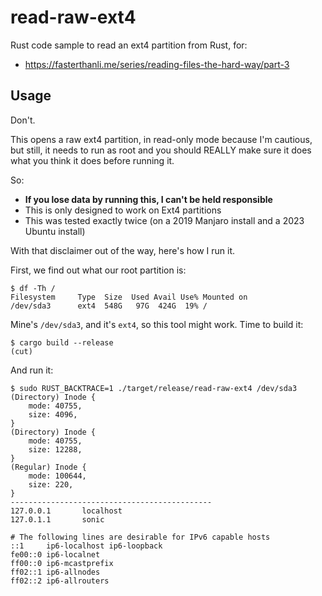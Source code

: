 # read-raw-ext4

Rust code sample to read an ext4 partition from Rust, for:

  * <https://fasterthanli.me/series/reading-files-the-hard-way/part-3>

## Usage

Don't.

This opens a raw ext4 partition, in read-only mode because I'm cautious, but
still, it needs to run as root and you should REALLY make sure it does what you
think it does before running it.

So:

  * **If you lose data by running this, I can't be held responsible**
  * This is only designed to work on Ext4 partitions
  * This was tested exactly twice (on a 2019 Manjaro install and a 2023 Ubuntu install)

With that disclaimer out of the way, here's how I run it.

First, we find out what our root partition is:

```shell
$ df -Th /             
Filesystem     Type  Size  Used Avail Use% Mounted on
/dev/sda3      ext4  548G   97G  424G  19% /
```

Mine's `/dev/sda3`, and it's `ext4`, so this tool might work. Time to build it:

```shell
$ cargo build --release
(cut)
```

And run it:

```shell
$ sudo RUST_BACKTRACE=1 ./target/release/read-raw-ext4 /dev/sda3
(Directory) Inode {
    mode: 40755,
    size: 4096,
}
(Directory) Inode {
    mode: 40755,
    size: 12288,
}
(Regular) Inode {
    mode: 100644,
    size: 220,
}
---------------------------------------------
127.0.0.1       localhost
127.0.1.1       sonic

# The following lines are desirable for IPv6 capable hosts
::1     ip6-localhost ip6-loopback
fe00::0 ip6-localnet
ff00::0 ip6-mcastprefix
ff02::1 ip6-allnodes
ff02::2 ip6-allrouters
```
